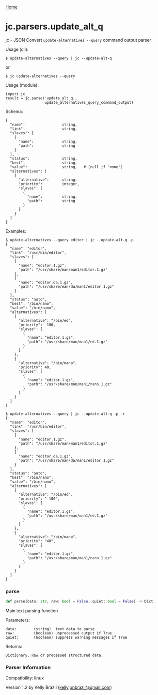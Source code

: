 [Home](https://kellyjonbrazil.github.io/jc/)
<a id="jc.parsers.update_alt_q"></a>

# jc.parsers.update\_alt\_q

jc - JSON Convert `update-alternatives --query` command output parser

Usage (cli):

    $ update-alternatives --query | jc --update-alt-q

or

    $ jc update-alternatives --query

Usage (module):

    import jc
    result = jc.parse('update_alt_q',
                      update_alternatives_query_command_output)

Schema:

    {
      "name":                 string,
      "link":                 string,
      "slaves": [
        {
          "name":             string,
          "path":             string
        }
      ],
      "status":               string,
      "best":                 string,
      "value":                string,   # (null if 'none')
      "alternatives": [
        {
          "alternative":      string,
          "priority":         integer,
          "slaves": [
            {
              "name":         string,
              "path":         string
            }
          ]
        }
      ]
    }

Examples:

    $ update-alternatives --query editor | jc --update-alt-q -p
    {
      "name": "editor",
      "link": "/usr/bin/editor",
      "slaves": [
        {
          "name": "editor.1.gz",
          "path": "/usr/share/man/man1/editor.1.gz"
        },
        {
          "name": "editor.da.1.gz",
          "path": "/usr/share/man/da/man1/editor.1.gz"
        }
      ],
      "status": "auto",
      "best": "/bin/nano",
      "value": "/bin/nano",
      "alternatives": [
        {
          "alternative": "/bin/ed",
          "priority": -100,
          "slaves": [
            {
              "name": "editor.1.gz",
              "path": "/usr/share/man/man1/ed.1.gz"
            }
          ]
        },
        {
          "alternative": "/bin/nano",
          "priority": 40,
          "slaves": [
            {
              "name": "editor.1.gz",
              "path": "/usr/share/man/man1/nano.1.gz"
            }
          ]
        }
      ]
    }

    $ update-alternatives --query | jc --update-alt-q -p -r
    {
      "name": "editor",
      "link": "/usr/bin/editor",
      "slaves": [
        {
          "name": "editor.1.gz",
          "path": "/usr/share/man/man1/editor.1.gz"
        },
        {
          "name": "editor.da.1.gz",
          "path": "/usr/share/man/da/man1/editor.1.gz"
        }
      ],
      "status": "auto",
      "best": "/bin/nano",
      "value": "/bin/nano",
      "alternatives": [
        {
          "alternative": "/bin/ed",
          "priority": "-100",
          "slaves": [
            {
              "name": "editor.1.gz",
              "path": "/usr/share/man/man1/ed.1.gz"
            }
          ]
        },
        {
          "alternative": "/bin/nano",
          "priority": "40",
          "slaves": [
            {
              "name": "editor.1.gz",
              "path": "/usr/share/man/man1/nano.1.gz"
            }
          ]
        }
      ]
    }

<a id="jc.parsers.update_alt_q.parse"></a>

### parse

```python
def parse(data: str, raw: bool = False, quiet: bool = False) -> Dict
```

Main text parsing function

Parameters:

    data:        (string)  text data to parse
    raw:         (boolean) unprocessed output if True
    quiet:       (boolean) suppress warning messages if True

Returns:

    Dictionary. Raw or processed structured data.

### Parser Information
Compatibility:  linux

Version 1.2 by Kelly Brazil (kellyjonbrazil@gmail.com)
